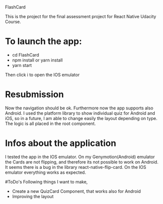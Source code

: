 FlashCard

This is the project for the final assessment project for React Native Udacity Course.





# To launch the app:


* cd FlashCard
* npm install or yarn install
* yarn start

Then click i to open the IOS emulator

# Resubmission
Now the navigation should be ok. Furthermore now the app supports also Android. I used the platform library to show individual quiz for Android and iOS, so in a future, I am able to change easily the layout depending on type. The logic is all placed in the root component.

# Infos about the application
I tested the app in the IOS emulator. On my Genymotion(Android) emulator the Cards are not flipping, and therefore its not possible to work on Android. It seems there is a bug in the library react-native-flip-card. On the IOS emulator everything works as expected.



#ToDo's
Following things I want to make,
* Create a new QuizCard Component, that works also for Android
* Improving the layout
